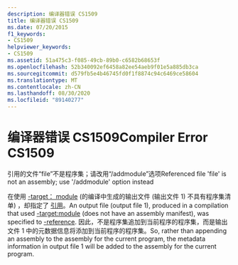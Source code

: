 ```yaml
---
description: 编译器错误 CS1509
title: 编译器错误 CS1509
ms.date: 07/20/2015
f1_keywords:
- CS1509
helpviewer_keywords:
- CS1509
ms.assetid: 51a475c3-f085-49cb-89b0-c6582b68653f
ms.openlocfilehash: 52b340092ef6458a82ee54aeb9f01e5a885db3ca
ms.sourcegitcommit: d579fb5e4b46745fd0f1f8874c94c6469ce58604
ms.translationtype: MT
ms.contentlocale: zh-CN
ms.lasthandoff: 08/30/2020
ms.locfileid: "89140277"
---
```

# <a name="compiler-error-cs1509"></a><span data-ttu-id="bf2b1-103">编译器错误 CS1509</span><span class="sxs-lookup"><span data-stu-id="bf2b1-103">Compiler Error CS1509</span></span>
<span data-ttu-id="bf2b1-104">引用的文件“file”不是程序集；请改用“/addmodule”选项</span><span class="sxs-lookup"><span data-stu-id="bf2b1-104">Referenced file 'file' is not an assembly; use '/addmodule' option instead</span></span>  
  
 <span data-ttu-id="bf2b1-105">在使用 [-target： module](../language-reference/compiler-options/target-module-compiler-option.md) (的编译中生成的输出文件 (输出文件 1) 不具有程序集清单) ，却指定了 [引用](../language-reference/compiler-options/reference-compiler-option.md)。</span><span class="sxs-lookup"><span data-stu-id="bf2b1-105">An output file (output file 1), produced in a compilation that used [-target:module](../language-reference/compiler-options/target-module-compiler-option.md) (does not have an assembly manifest), was specified to [-reference](../language-reference/compiler-options/reference-compiler-option.md).</span></span> <span data-ttu-id="bf2b1-106">因此，不是程序集追加到当前程序的程序集，而是输出文件 1 中的元数据信息将添加到当前程序的程序集。</span><span class="sxs-lookup"><span data-stu-id="bf2b1-106">So, rather than appending an assembly to the assembly for the current program, the metadata information in output file 1 will be added to the assembly for the current program.</span></span>
